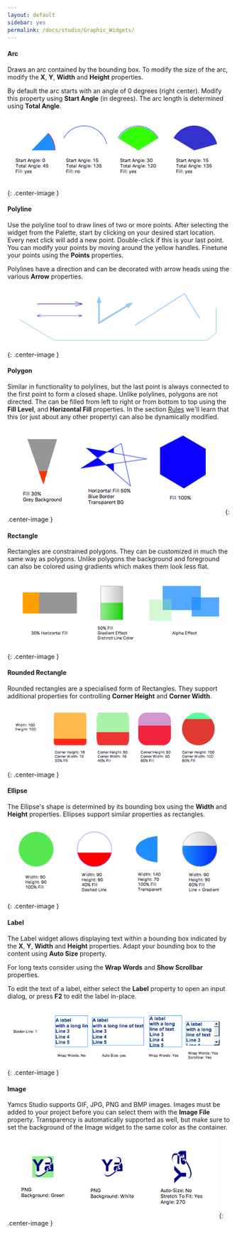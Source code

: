 ```yaml
---
layout: default
sidebar: yes
permalink: /docs/studio/Graphic_Widgets/
---
```


#### Arc
Draws an arc contained by the bounding box. To modify the size of the arc, modify the **X**, **Y**, **Width** and **Height** properties. 

By default the arc starts with an angle of 0 degrees (right center). Modify this property using **Start Angle** (in degrees). The arc length is determined using **Total Angle**.

![Arc](/assets/studio/arc.png){: .center-image }

#### Polyline
Use the polyline tool to draw lines of two or more points. After selecting the widget from the Palette, start by clicking on your desired start location. Every next click will add a new point. Double-click if this is your last point. You can modify your points by moving around the yellow handles. Finetune your points using the **Points** properties.

Polylines have a direction and can be decorated with arrow heads using the various **Arrow** properties.

![Polyline](/assets/studio/polyline.png){: .center-image }

#### Polygon
Similar in functionality to polylines, but the last point is always connected to the first point to form a closed shape. Unlike polylines, polygons are not directed. The can be filled from left to right or from bottom to top using the **Fill Level**, and **Horizontal Fill** properties. In the section [Rules](/docs/studio/Rules_&_Scripts/#rules) we'll learn that this (or just about any other property) can also be dynamically modified.

![Polygon](/assets/studio/polygon.png){: .center-image }

#### Rectangle
Rectangles are constrained polygons. They can be customized in much the same way as polygons. Unlike polygons the background and foreground can also be colored using gradients which makes them look less flat.

![Rectangle](/assets/studio/rectangle.png){: .center-image }

#### Rounded Rectangle
Rounded rectangles are a specialised form of Rectangles. They support additional properties for controlling **Corner Height** and **Corner Width**.

![Rounded Rectangle](/assets/studio/rounded-rectangle.png){: .center-image }

#### Ellipse
The Ellipse's shape is determined by its bounding box using the **Width** and **Height** properties. Ellipses support similar properties as rectangles.

![Ellipse](/assets/studio/ellipse.png){: .center-image }

#### Label
The Label widget allows displaying text within a bounding box indicated by the **X**, **Y**, **Width** and **Height** properties. Adapt your bounding box to the content using **Auto Size** property.

For long texts consider using the **Wrap Words** and **Show Scrollbar** properties. 

To edit the text of a label, either select the **Label** property to open an input dialog, or press **F2** to edit the label in-place.

![Label](/assets/studio/label.png){: .center-image }

#### Image

Yamcs Studio supports GIF, JPG, PNG and BMP images. Images must be added to your project before you can select them with the **Image File** property. Transparency is automatically supported as well, but make sure to set the background of the Image widget to the same color as the container.

![Image](/assets/studio/image.png){: .center-image }
